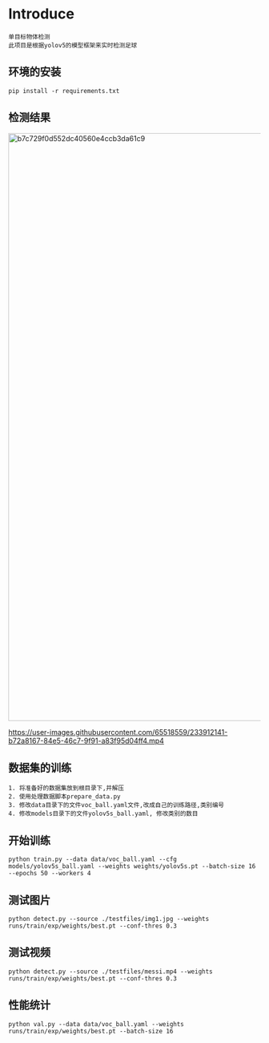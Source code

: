 <!--
 * @Date: 2023-04-24 09:05:55
 * @Author: Bruce
 * @Description: 
-->
# Introduce

```
单目标物体检测
此项目是根据yolov5的模型框架来实时检测足球
```

## 环境的安装

```
pip install -r requirements.txt
```

## **检测结果**

<img width="1172" alt="b7c729f0d552dc40560e4ccb3da61c9" src="https://user-images.githubusercontent.com/65518559/234010629-f67a7b2a-4422-4785-a42d-8d401edebcb9.png">

https://user-images.githubusercontent.com/65518559/233912141-b72a8167-84e5-46c7-9f91-a83f95d04ff4.mp4

## 数据集的训练

```
1. 将准备好的数据集放到根目录下,并解压
2. 使用处理数据脚本prepare_data.py
3. 修改data目录下的文件voc_ball.yaml文件,改成自己的训练路径,类别编号
4. 修改models目录下的文件yolov5s_ball.yaml, 修改类别的数目
```

## **开始训练**

```
python train.py --data data/voc_ball.yaml --cfg models/yolov5s_ball.yaml --weights weights/yolov5s.pt --batch-size 16 --epochs 50 --workers 4
```

## **测试图片**

```
python detect.py --source ./testfiles/img1.jpg --weights runs/train/exp/weights/best.pt --conf-thres 0.3
```

## **测试视频**

```
python detect.py --source ./testfiles/messi.mp4 --weights runs/train/exp/weights/best.pt --conf-thres 0.3
```

## **性能统计**

```
python val.py --data data/voc_ball.yaml --weights runs/train/exp/weights/best.pt --batch-size 16
```
